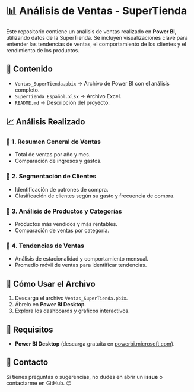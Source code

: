 # 📊 Análisis de Ventas - SuperTienda

Este repositorio contiene un análisis de ventas realizado en **Power BI**, utilizando datos de la SuperTienda. 
Se incluyen visualizaciones clave para entender las tendencias de ventas, el comportamiento de los clientes y el rendimiento de los productos.

## 📂 Contenido
- `Ventas_SuperTienda.pbix` → Archivo de Power BI con el análisis completo.
- `SuperTienda Español.xlsx` → Archivo Excel.
- `README.md` → Descripción del proyecto.

## 📈 Análisis Realizado
### 🔹 1. Resumen General de Ventas
- Total de ventas por año y mes.
- Comparación de ingresos y gastos.

### 🔹 2. Segmentación de Clientes
- Identificación de patrones de compra.
- Clasificación de clientes según su gasto y frecuencia de compra.

### 🔹 3. Análisis de Productos y Categorías
- Productos más vendidos y más rentables.
- Comparación de ventas por categoría.

### 🔹 4. Tendencias de Ventas
- Análisis de estacionalidad y comportamiento mensual.
- Promedio móvil de ventas para identificar tendencias.

## 🚀 Cómo Usar el Archivo
1. Descarga el archivo `Ventas_SuperTienda.pbix`.
2. Ábrelo en **Power BI Desktop**.
3. Explora los dashboards y gráficos interactivos.

## 📌 Requisitos
- **Power BI Desktop** (descarga gratuita en [powerbi.microsoft.com](https://powerbi.microsoft.com/)).

## 📧 Contacto
Si tienes preguntas o sugerencias, no dudes en abrir un **issue** o contactarme en GitHub. 😊
